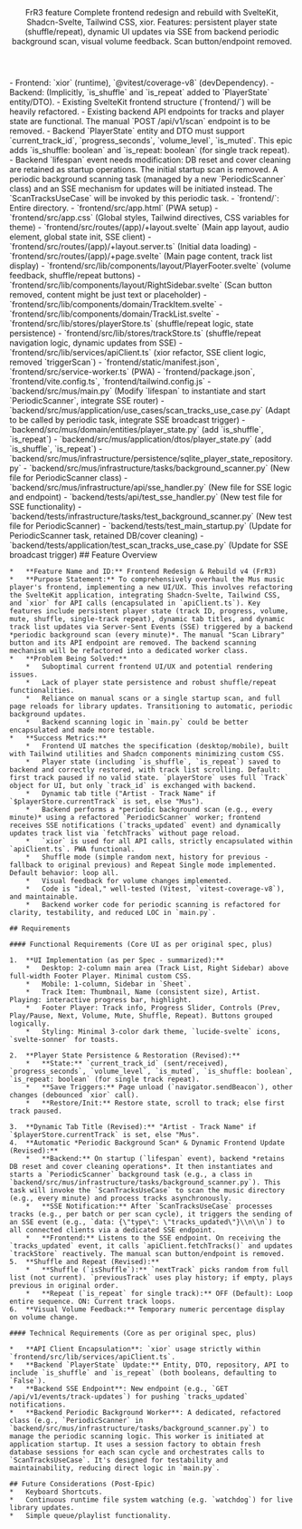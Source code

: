<Climb>
  <header>
    <id>FrR3</id>
    <type>feature</type>
    <description>Complete frontend redesign and rebuild with SvelteKit, Shadcn-Svelte, Tailwind CSS, xior. Features: persistent player state (shuffle/repeat), dynamic UI updates via SSE from backend periodic background scan, visual volume feedback. Scan button/endpoint removed.</description>
  </header>
  <newDependencies>
    - Frontend: `xior` (runtime), `@vitest/coverage-v8` (devDependency).
    - Backend: (Implicitly, `is_shuffle` and `is_repeat` added to `PlayerState` entity/DTO).
  </newDependencies>
  <prerequisitChanges>
    - Existing SvelteKit frontend structure (`frontend/`) will be heavily refactored.
    - Existing backend API endpoints for tracks and player state are functional. The manual `POST /api/v1/scan` endpoint is to be removed.
    - Backend `PlayerState` entity and DTO must support `current_track_id`, `progress_seconds`, `volume_level`, `is_muted`. This epic adds `is_shuffle: boolean` and `is_repeat: boolean` (for single track repeat).
    - Backend `lifespan` event needs modification: DB reset and cover cleaning are retained as startup operations. The initial startup scan is removed. A periodic background scanning task (managed by a new `PeriodicScanner` class) and an SSE mechanism for updates will be initiated instead. The `ScanTracksUseCase` will be invoked by this periodic task.
  </prerequisitChanges>
  <relevantFiles>
    - `frontend/`: Entire directory.
        - `frontend/src/app.html` (PWA setup)
        - `frontend/src/app.css` (Global styles, Tailwind directives, CSS variables for theme)
        - `frontend/src/routes/(app)/+layout.svelte` (Main app layout, audio element, global state init, SSE client)
        - `frontend/src/routes/(app)/+layout.server.ts` (Initial data loading)
        - `frontend/src/routes/(app)/+page.svelte` (Main page content, track list display)
        - `frontend/src/lib/components/layout/PlayerFooter.svelte` (volume feedback, shuffle/repeat buttons)
        - `frontend/src/lib/components/layout/RightSidebar.svelte` (Scan button removed, content might be just text or placeholder)
        - `frontend/src/lib/components/domain/TrackItem.svelte`
        - `frontend/src/lib/components/domain/TrackList.svelte`
        - `frontend/src/lib/stores/playerStore.ts` (shuffle/repeat logic, state persistence)
        - `frontend/src/lib/stores/trackStore.ts` (shuffle/repeat navigation logic, dynamic updates from SSE)
        - `frontend/src/lib/services/apiClient.ts` (xior refactor, SSE client logic, removed `triggerScan`)
        - `frontend/static/manifest.json`, `frontend/src/service-worker.ts` (PWA)
        - `frontend/package.json`, `frontend/vite.config.ts`, `frontend/tailwind.config.js`
    - `backend/src/mus/main.py` (Modify `lifespan` to instantiate and start `PeriodicScanner`, integrate SSE router)
    - `backend/src/mus/application/use_cases/scan_tracks_use_case.py` (Adapt to be called by periodic task, integrate SSE broadcast trigger)
    - `backend/src/mus/domain/entities/player_state.py` (add `is_shuffle`, `is_repeat`)
    - `backend/src/mus/application/dtos/player_state.py` (add `is_shuffle`, `is_repeat`)
    - `backend/src/mus/infrastructure/persistence/sqlite_player_state_repository.py`
    - `backend/src/mus/infrastructure/tasks/background_scanner.py` (New file for PeriodicScanner class)
    - `backend/src/mus/infrastructure/api/sse_handler.py` (New file for SSE logic and endpoint)
    - `backend/tests/api/test_sse_handler.py` (New test file for SSE functionality)
    - `backend/tests/infrastructure/tasks/test_background_scanner.py` (New test file for PeriodicScanner)
    - `backend/tests/test_main_startup.py` (Update for PeriodicScanner task, retained DB/cover cleaning)
    - `backend/tests/application/test_scan_tracks_use_case.py` (Update for SSE broadcast trigger)
  </relevantFiles>
  <everythingElse>
    ## Feature Overview

    *   **Feature Name and ID:** Frontend Redesign & Rebuild v4 (FrR3)
    *   **Purpose Statement:** To comprehensively overhaul the Mus music player's frontend, implementing a new UI/UX. This involves refactoring the SvelteKit application, integrating Shadcn-Svelte, Tailwind CSS, and `xior` for API calls (encapsulated in `apiClient.ts`). Key features include persistent player state (track ID, progress, volume, mute, shuffle, single-track repeat), dynamic tab titles, and dynamic track list updates via Server-Sent Events (SSE) triggered by a backend *periodic background scan (every minute)*. The manual "Scan Library" button and its API endpoint are removed. The backend scanning mechanism will be refactored into a dedicated worker class.
    *   **Problem Being Solved:**
        *   Suboptimal current frontend UI/UX and potential rendering issues.
        *   Lack of player state persistence and robust shuffle/repeat functionalities.
        *   Reliance on manual scans or a single startup scan, and full page reloads for library updates. Transitioning to automatic, periodic background updates.
        *   Backend scanning logic in `main.py` could be better encapsulated and made more testable.
    *   **Success Metrics:**
        *   Frontend UI matches the specification (desktop/mobile), built with Tailwind utilities and Shadcn components minimizing custom CSS.
        *   Player state (including `is_shuffle`, `is_repeat`) saved to backend and correctly restored, with track list scrolling. Default: first track paused if no valid state. `playerStore` uses full `Track` object for UI, but only `track_id` is exchanged with backend.
        *   Dynamic tab title ("Artist - Track Name" if `$playerStore.currentTrack` is set, else "Mus").
        *   Backend performs a *periodic background scan (e.g., every minute)* using a refactored `PeriodicScanner` worker; frontend receives SSE notifications (`tracks_updated` event) and dynamically updates track list via `fetchTracks` without page reload.
        *   `xior` is used for all API calls, strictly encapsulated within `apiClient.ts`. PWA functional.
        *   Shuffle mode (simple random next, history for previous - fallback to original previous) and Repeat Single mode implemented. Default behavior: loop all.
        *   Visual feedback for volume changes implemented.
        *   Code is "ideal," well-tested (Vitest, `vitest-coverage-v8`), and maintainable.
        *   Backend worker code for periodic scanning is refactored for clarity, testability, and reduced LOC in `main.py`.

    ## Requirements

    #### Functional Requirements (Core UI as per original spec, plus)

    1.  **UI Implementation (as per Spec - summarized):**
        *   Desktop: 2-column main area (Track List, Right Sidebar) above full-width Footer Player. Minimal custom CSS.
        *   Mobile: 1-column, Sidebar in `Sheet`.
        *   Track Item: Thumbnail, Name (consistent size), Artist. Playing: interactive progress bar, highlight.
        *   Footer Player: Track info, Progress Slider, Controls (Prev, Play/Pause, Next, Volume, Mute, Shuffle, Repeat). Buttons grouped logically.
        *   Styling: Minimal 3-color dark theme, `lucide-svelte` icons, `svelte-sonner` for toasts.

    2.  **Player State Persistence & Restoration (Revised):**
        *   **State:** `current_track_id` (sent/received), `progress_seconds`, `volume_level`, `is_muted`, `is_shuffle: boolean`, `is_repeat: boolean` (for single track repeat).
        *   **Save Triggers:** Page unload (`navigator.sendBeacon`), other changes (debounced `xior` call).
        *   **Restore/Init:** Restore state, scroll to track; else first track paused.

    3.  **Dynamic Tab Title (Revised):** "Artist - Track Name" if `$playerStore.currentTrack` is set, else "Mus".
    4.  **Automatic *Periodic Background Scan* & Dynamic Frontend Update (Revised):**
        *   **Backend:** On startup (`lifespan` event), backend *retains DB reset and cover cleaning operations*. It then instantiates and starts a `PeriodicScanner` background task (e.g., a class in `backend/src/mus/infrastructure/tasks/background_scanner.py`). This task will invoke the `ScanTracksUseCase` to scan the music directory (e.g., every minute) and process tracks asynchronously.
        *   **SSE Notification:** After `ScanTracksUseCase` processes tracks (e.g., per batch or per scan cycle), it triggers the sending of an SSE event (e.g., `data: {\"type\": \"tracks_updated\"}\\n\\n`) to all connected clients via a dedicated SSE endpoint.
        *   **Frontend:** Listens to the SSE endpoint. On receiving the `tracks_updated` event, it calls `apiClient.fetchTracks()` and updates `trackStore` reactively. The manual scan button/endpoint is removed.
    5.  **Shuffle and Repeat (Revised):**
        *   **Shuffle (`isShuffle`):** `nextTrack` picks random from full list (not current). `previousTrack` uses play history; if empty, plays previous in original order.
        *   **Repeat (`is_repeat` for single track):** OFF (Default): Loop entire sequence. ON: Current track loops.
    6.  **Visual Volume Feedback:** Temporary numeric percentage display on volume change.

    #### Technical Requirements (Core as per original spec, plus)

    *   **API Client Encapsulation**: `xior` usage strictly within `frontend/src/lib/services/apiClient.ts`.
    *   **Backend `PlayerState` Update:** Entity, DTO, repository, API to include `is_shuffle` and `is_repeat` (both booleans, defaulting to `False`).
    *   **Backend SSE Endpoint**: New endpoint (e.g., `GET /api/v1/events/track-updates`) for pushing `tracks_updated` notifications.
    *   **Backend Periodic Background Worker**: A dedicated, refactored class (e.g., `PeriodicScanner` in `backend/src/mus/infrastructure/tasks/background_scanner.py`) to manage the periodic scanning logic. This worker is initiated at application startup. It uses a session factory to obtain fresh database sessions for each scan cycle and orchestrates calls to `ScanTracksUseCase`. It's designed for testability and maintainability, reducing direct logic in `main.py`.

    ## Future Considerations (Post-Epic)
    *   Keyboard Shortcuts.
    *   Continuous runtime file system watching (e.g. `watchdog`) for live library updates.
    *   Simple queue/playlist functionality.

  </everythingElse>
</Climb>
